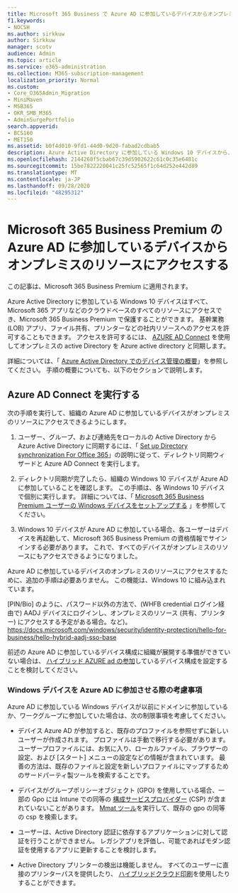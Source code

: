 ```yaml
---
title: Microsoft 365 Business で Azure AD に参加しているデバイスからオンプレミスのリソースにアクセスする
f1.keywords:
- NOCSH
ms.author: sirkkuw
author: Sirkkuw
manager: scotv
audience: Admin
ms.topic: article
ms.service: o365-administration
ms.collection: M365-subscription-management
localization_priority: Normal
ms.custom:
- Core_O365Admin_Migration
- MiniMaven
- MSB365
- OKR_SMB_M365
- AdminSurgePortfolio
search.appverid:
- BCS160
- MET150
ms.assetid: b0f4d010-9fd1-44d0-9d20-fabad2cdbab5
description: Azure Active Directory に参加している Windows 10 デバイスから、基幹業務アプリケーション、ファイル共有、プリンターなどのオンプレミスのリソースにアクセスする方法について説明します。
ms.openlocfilehash: 2144268f5cbab67c39d5902622c61c0c35e6481c
ms.sourcegitcommit: 15be7822220041c25fc52565f1c64d252e442d89
ms.translationtype: MT
ms.contentlocale: ja-JP
ms.lasthandoff: 09/28/2020
ms.locfileid: "48295312"
---
```

# <a name="access-on-premises-resources-from-an-azure-ad-joined-device-in-microsoft-365-business-premium"></a>Microsoft 365 Business Premium の Azure AD に参加しているデバイスからオンプレミスのリソースにアクセスする

この記事は、Microsoft 365 Business Premium に適用されます。

Azure Active Directory に参加している Windows 10 デバイスはすべて、Microsoft 365 アプリなどのクラウドベースのすべてのリソースにアクセスでき、Microsoft 365 Business Premium で保護することができます。 基幹業務 (LOB) アプリ、ファイル共有、プリンターなどの社内リソースへのアクセスを許可することもできます。 アクセスを許可するには、 [AZURE AD Connect](https://docs.microsoft.com/azure/active-directory/connect/active-directory-aadconnect) を使用してオンプレミスの active Directory を Azure active directory と同期します。 

詳細については、「 [Azure Active Directory でのデバイス管理の概要](https://docs.microsoft.com/azure/active-directory/device-management-introduction)」を参照してください。
手順の概要についても、以下のセクションで説明します。
 
## <a name="run-azure-ad-connect"></a>Azure AD Connect を実行する

次の手順を実行して、組織の Azure AD に参加しているデバイスがオンプレミスのリソースにアクセスできるようにします。
  
1. ユーザー、グループ、および連絡先をローカルの Active Directory から Azure Active Directory に同期するには、「 [Set up Directory synchronization For Office 365](https://docs.microsoft.com/microsoft-365/enterprise/set-up-directory-synchronization)」の説明に従って、ディレクトリ同期ウィザードと Azure AD Connect を実行します。
    
2. ディレクトリ同期が完了したら、組織の Windows 10 デバイスが Azure AD に参加していることを確認します。 この手順は、各 Windows 10 デバイスで個別に実行します。 詳細については、「 [Microsoft 365 Business Premium ユーザーの Windows デバイスをセットアップする](set-up-windows-devices.md) 」を参照してください。 
    
3. Windows 10 デバイスが Azure AD に参加している場合、各ユーザーはデバイスを再起動して、Microsoft 365 Business Premium の資格情報でサインインする必要があります。 これで、すべてのデバイスがオンプレミスのリソースにもアクセスできるようになりました。
    
Azure AD に参加しているデバイスのオンプレミスのリソースにアクセスするために、追加の手順は必要ありません。 この機能は、Windows 10 に組み込まれています。 

[PIN/Bio] のように、パスワード以外の方法で、(WHFB credential ログイン経由で) AADJ デバイスにログインし、オンプレミスのリソース (共有、プリンター) にアクセスする予定がある場合。など)。 https://docs.microsoft.com/windows/security/identity-protection/hello-for-business/hello-hybrid-aadj-sso-base
  
前述の Azure AD に参加しているデバイス構成に組織が展開する準備ができていない場合は、 [ハイブリッド AZURE ad の参加](manage-windows-devices.md)しているデバイス構成を設定することを検討してください。
  
### <a name="considerations-when-you-join-windows-devices-to-azure-ad"></a>Windows デバイスを Azure AD に参加させる際の考慮事項

Azure AD に参加している Windows デバイスが以前にドメインに参加しているか、ワークグループに参加していた場合は、次の制限事項を考慮してください。
  
- デバイス Azure AD が参加すると、既存のプロファイルを参照せずに新しいユーザーが作成されます。 プロファイルは手動で移行する必要があります。 ユーザープロファイルには、お気に入り、ローカルファイル、ブラウザーの設定、および [スタート] メニューの設定などの情報が含まれています。 最善の方法は、既存のファイルと設定を新しいプロファイルにマップするためのサードパーティ製ツールを検索することです。

- デバイスがグループポリシーオブジェクト (GPO) を使用している場合、一部の Gpo には Intune での同等の [構成サービスプロバイダー](https://docs.microsoft.com/windows/configuration/provisioning-packages/how-it-pros-can-use-configuration-service-providers) (CSP) が含まれていないことがあります。 [Mmat ツール](https://www.microsoft.com/download/details.aspx?id=45520)を実行して、既存の gpo の同等の csp を検索します。

- ユーザーは、Active Directory 認証に依存するアプリケーションに対して認証を行うことができません。 レガシアプリを評価し、可能であればモダン認証を使用するアプリに更新することを検討します。

- Active Directory プリンターの検出は機能しません。 すべてのユーザーに直接のプリンターパスを提供したり、 [ハイブリッドクラウド印刷](https://docs.microsoft.com/windows-server/administration/hybrid-cloud-print/hybrid-cloud-print-deploy)を使用したりすることができます。
